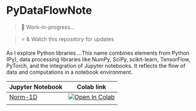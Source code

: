 # PyDataFlowNote
> :construction: Work-in-progress... 

> :star: & Watch this repository for updates


As I explore Python libraries....This name combines elements from Python (Py), data processing libraries like NumPy, SciPy, scikit-learn, TensorFlow, PyTorch, and the integration of Jupyter notebooks. It reflects the flow of data and computations in a notebook environment.

|  Jupyter Notebook | Colab link  |
|---|---------------|
| [Norm-1D](https://github.com/VidyasagarMSC/PyDataFlowNote/blob/main/linear-algebra/norm-1D.ipynb)  | <a target="_blank" href="https://colab.research.google.com/github/VidyasagarMSC/PyDataFlowNote/blob/main/linear-algebra/norm-1D.ipynb"><img src="https://colab.research.google.com/assets/colab-badge.svg" alt="Open In Colab"/>
</a>                      |